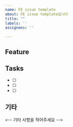 ```yaml
---
name: FE issue template
about: FE issue template입니다
title: ""
labels: ''
assignees: ''

---
```


## Feature 

## Tasks
- [ ]
- [ ]
- [ ]

## 기타

<-- 기타 사항을 적어주세요 -->
